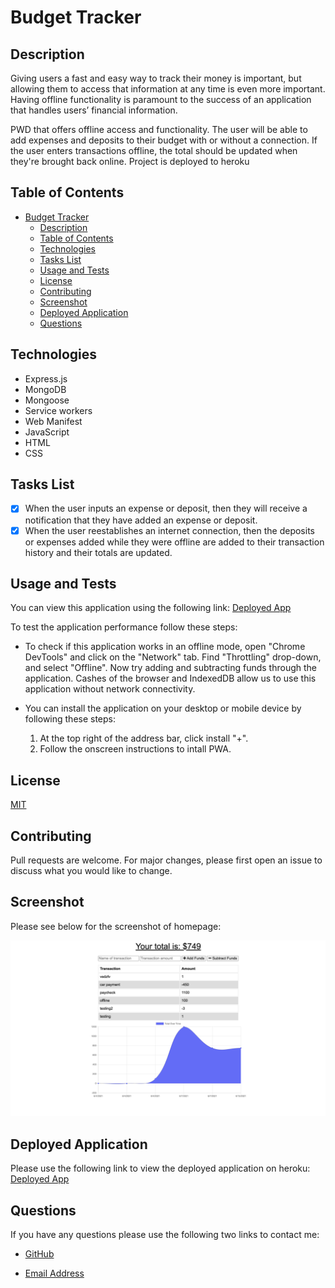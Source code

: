 # Budget Tracker

## Description
Giving users a fast and easy way to track their money is important, but allowing them to access that information at any time is even more important. Having offline functionality is paramount to the success of an application that handles users’ financial information.

PWD that offers offline access and functionality. The user will be able to add expenses and deposits to their budget with or without a connection. If the user enters transactions offline, the total should be updated when they're brought back online. 
Project is deployed to heroku

## Table of Contents

- [Budget Tracker](#budget-tracker)
  - [Description](#description)
  - [Table of Contents](#table-of-contents)
  - [Technologies](#technologies)
  - [Tasks List](#tasks-list)
  - [Usage and Tests](#usage-and-tests)
  - [License](#license)
  - [Contributing](#contributing)
  - [Screenshot](#screenshot)
  - [Deployed Application](#deployed-application)
  - [Questions](#questions)

## Technologies

* Express.js
* MongoDB
* Mongoose
* Service workers
* Web Manifest
* JavaScript
* HTML
* CSS

## Tasks List

- [x] When the user inputs an expense or deposit, then they will receive a notification that they have added an expense or deposit.
- [x] When the user reestablishes an internet connection, then the deposits or expenses added while they were offline are added to their transaction history and their totals are updated.

## Usage and Tests

You can view this application using the following link: [Deployed App](https://budget-tracker-yev.herokuapp.com/)

To test the application performance follow these steps:

* To check if this application works in an offline mode, open "Chrome DevTools" and click on the "Network" tab. Find "Throttling" drop-down, and select "Offline". Now try adding and subtracting funds through the application. Cashes of the browser and IndexedDB allow us to use this application without network connectivity.

* You can install the application on your desktop or mobile device by following these steps:
    1. At the top right of the address bar, click install "+".
    2. Follow the onscreen instructions to intall PWA.

## License

[MIT](https://choosealicense.com/licenses/mit/)

## Contributing

Pull requests are welcome. For major changes, please first open an issue to discuss what you would like to change.

## Screenshot

Please see below for the screenshot of homepage:

![alt=homepage](./public/img/homepage.png)


## Deployed Application

Please use the following link to view the deployed application on heroku: [Deployed App](https://sleepy-escarpment-77025.herokuapp.com/)

## Questions

If you have any questions please use the following two links to contact me:

* [GitHub](https://github.com/down-dive)

* [Email Address](mailto:yterlyuk@gmail.com)
